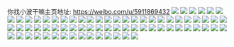 你找小波干嘛主页地址: https://weibo.com/u/5911869432 
![](https://wx4.sinaimg.cn/mw2000/006s5BiMly1h8mx98pmboj30oz0xbafc.jpg) 
![](https://wx4.sinaimg.cn/mw2000/006s5BiMly1h8mx98j4ppj30u01400z8.jpg) 
![](https://wx4.sinaimg.cn/mw2000/006s5BiMly1h8fzfyj5onj32df35sx6r.jpg) 
![](https://wx4.sinaimg.cn/mw2000/006s5BiMly1h8dra8oyc7j30u013zjyq.jpg) 
![](https://wx4.sinaimg.cn/mw2000/006s5BiMly1h8dra8w973j30u013ztfp.jpg) 
![](https://wx4.sinaimg.cn/mw2000/006s5BiMly1h8dra925q7j30u013ztgx.jpg) 
![](https://wx4.sinaimg.cn/mw2000/006s5BiMly1h8dra9afk1j30u013zqba.jpg) 
![](https://wx4.sinaimg.cn/mw2000/006s5BiMly1h8dra8idk9j30u013zn5i.jpg) 
![](https://wx4.sinaimg.cn/mw2000/006s5BiMly1h8dra9ioy4j30u013zqb9.jpg) 
![](https://wx4.sinaimg.cn/mw2000/006s5BiMly1h8dra9vgkdj30u013zqcv.jpg) 
![](https://wx4.sinaimg.cn/mw2000/006s5BiMly1h8draa5knlj30u013z7db.jpg) 
![](https://wx4.sinaimg.cn/mw2000/006s5BiMly1h8draahu5yj30u013zahv.jpg) 
![](https://wx4.sinaimg.cn/mw2000/006s5BiMly1h7ixkd9n2ij30u0140q9h.jpg) 
![](https://wx4.sinaimg.cn/mw2000/006s5BiMly1h7dtykqlczj30u0140wpt.jpg) 
![](https://wx4.sinaimg.cn/mw2000/006s5BiMly1h7dtykytoej30u0140agz.jpg) 
![](https://wx4.sinaimg.cn/mw2000/006s5BiMly1h7dtykhr5tj30u0140dhp.jpg) 
![](https://wx4.sinaimg.cn/mw2000/006s5BiMly1h7dtyl65pyj30u0140jxk.jpg) 
![](https://wx4.sinaimg.cn/mw2000/006s5BiMly1h7bm2hzzovj30u0140n5u.jpg) 
![](https://wx4.sinaimg.cn/mw2000/006s5BiMly1h79mefh9tyj30u0191gru.jpg) 
![](https://wx4.sinaimg.cn/mw2000/006s5BiMly1h79mef1kvsj30u0191dgr.jpg) 
![](https://wx4.sinaimg.cn/mw2000/006s5BiMly1h79mefzkkzj30u0190mzl.jpg) 
![](https://wx4.sinaimg.cn/mw2000/006s5BiMly1h79megf6e6j30u0191abj.jpg) 
![](https://wx4.sinaimg.cn/mw2000/006s5BiMly1h70i4wdrxpj30u0140gpr.jpg) 
![](https://wx4.sinaimg.cn/mw2000/006s5BiMly1h70i4wqqttj30u00u00zc.jpg) 
![](https://wx4.sinaimg.cn/mw2000/006s5BiMly1h70i4x06wtj30u0140di5.jpg) 
![](https://wx4.sinaimg.cn/mw2000/006s5BiMly1h70i4xa2o9j30u01407d0.jpg) 
![](https://wx4.sinaimg.cn/mw2000/006s5BiMly1h70i4w036qj30u014078g.jpg) 
![](https://wx4.sinaimg.cn/mw2000/006s5BiMly1h70i4xkuo5j30u00u0dmx.jpg) 
![](https://wx4.sinaimg.cn/mw2000/006s5BiMly1h70i4yhjzyj30u00u0tcv.jpg) 
![](https://wx4.sinaimg.cn/mw2000/006s5BiMly1h6x0f1jr61j30u014010r.jpg) 
![](https://wx4.sinaimg.cn/mw2000/006s5BiMly1h6x0f1x3w2j30u014010f.jpg) 
![](https://wx4.sinaimg.cn/mw2000/006s5BiMly1h6x0f2fmxbj30u0190djc.jpg) 
![](https://wx4.sinaimg.cn/mw2000/006s5BiMly1h6x0f2w53kj30u0190ag7.jpg) 
![](https://wx4.sinaimg.cn/mw2000/006s5BiMly1h6upsz6x2dj30u0190tby.jpg) 
![](https://wx4.sinaimg.cn/mw2000/006s5BiMly1h6upsy2myrj30u0190dhp.jpg) 
![](https://wx4.sinaimg.cn/mw2000/006s5BiMly1h6upt08p26j30u0140wgr.jpg) 
![](https://wx4.sinaimg.cn/mw2000/006s5BiMly1h6te1oq93vj30u0140wqc.jpg) 
![](https://wx4.sinaimg.cn/mw2000/006s5BiMly1h6oe6q2z8pj31wa2j14qp.jpg) 
![](https://wx4.sinaimg.cn/mw2000/006s5BiMly1h6k422vc6oj32c0340kjn.jpg) 
![](https://wx4.sinaimg.cn/mw2000/006s5BiMly1h6k424jxtpj32c03407wj.jpg) 
![](https://wx4.sinaimg.cn/mw2000/006s5BiMly1h6f6l8so8qj32dc35skjm.jpg) 
![](https://wx4.sinaimg.cn/mw2000/006s5BiMly1h6btrza1zbj32c02c0wnt.jpg) 
![](https://wx4.sinaimg.cn/mw2000/006s5BiMly1h6bts06i60j31ng1ngnm3.jpg) 
![](https://wx4.sinaimg.cn/mw2000/006s5BiMly1h6b50qoxrej32c02c0npd.jpg) 
![](https://wx4.sinaimg.cn/mw2000/006s5BiMly1h69nibsjx2j32c0340kjm.jpg) 
![](https://wx4.sinaimg.cn/mw2000/006s5BiMly1h69nicurpnj32c03404qr.jpg) 
![](https://wx4.sinaimg.cn/mw2000/006s5BiMly1h5h4uiejqpj326a2wdnpe.jpg) 
![](https://wx4.sinaimg.cn/mw2000/006s5BiMly1h5h4uhn4w7j31go1go7wh.jpg) 
![](https://wx4.sinaimg.cn/mw2000/006s5BiMly1h5aqt15896j32c0340kjl.jpg) 
![](https://wx4.sinaimg.cn/mw2000/006s5BiMly1h54xsja0csj30zo1bkdsu.jpg) 
![](https://wx4.sinaimg.cn/mw2000/006s5BiMly1h4usl1e1dzj32ya27p4qq.jpg) 
![](https://wx4.sinaimg.cn/mw2000/006s5BiMly1h4l7ro5nv3j32c0340hdu.jpg) 
![](https://wx4.sinaimg.cn/mw2000/006s5BiMly1h4l7rmxjwrj32c0340kjm.jpg) 
![](https://wx4.sinaimg.cn/mw2000/006s5BiMly1h4l7sin9tij33402c01kz.jpg) 
![](https://wx4.sinaimg.cn/mw2000/006s5BiMly1h4l7rpf4ajj32c0340x6q.jpg) 
![](https://wx4.sinaimg.cn/mw2000/006s5BiMly1h4gwzybvyyj31iy2i0h84.jpg) 
![](https://wx4.sinaimg.cn/mw2000/006s5BiMly1h4awaamixbj32c0340kjn.jpg) 
![](https://wx4.sinaimg.cn/mw2000/006s5BiMly1h4awae4rl0j32c0340x6q.jpg) 
![](https://wx4.sinaimg.cn/mw2000/006s5BiMly1h4awabmwlcj32c0340e83.jpg) 
![](https://wx4.sinaimg.cn/mw2000/006s5BiMly1h4awacn6hvj32c03401kz.jpg) 
![](https://wx4.sinaimg.cn/mw2000/006s5BiMly1h4awafcx3jj32c03407wj.jpg) 
![](https://wx4.sinaimg.cn/mw2000/006s5BiMly1h36z5fd14kj32c02c0b2a.jpg) 
![](https://wx4.sinaimg.cn/mw2000/006s5BiMly1h36z5e733sj32c02c0e82.jpg) 
![](https://wx4.sinaimg.cn/mw2000/006s5BiMly1h36z5g8a42j32c02c04qq.jpg) 
![](https://wx4.sinaimg.cn/mw2000/006s5BiMly1h36z5h66hyj32c02c0b2a.jpg) 
![](https://wx4.sinaimg.cn/mw2000/006s5BiMly1h36z5hu57jj31y21y2e81.jpg) 
![](https://wx4.sinaimg.cn/mw2000/006s5BiMly1h36z5irhnkj32c02c0hdu.jpg) 
![](https://wx4.sinaimg.cn/mw2000/006s5BiMly1h36z5juy1qj32c02c04qq.jpg) 
![](https://wx4.sinaimg.cn/mw2000/006s5BiMly1h36z5kujzfj32c02c0qv6.jpg) 
![](https://wx4.sinaimg.cn/mw2000/006s5BiMly1h36z5lw83rj32c02c0npd.jpg) 
![](https://wx4.sinaimg.cn/mw2000/006s5BiMly1h36z5ml37pj32c02c0qv5.jpg) 
